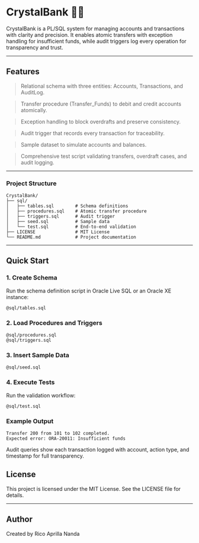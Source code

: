 # CrystalBank 💎🏦
CrystalBank is a PL/SQL system for managing accounts and transactions with clarity and precision. It enables atomic transfers with exception handling for insufficient funds, while audit triggers log every operation for transparency and trust.

---

## Features

> Relational schema with three entities: Accounts, Transactions, and AuditLog.

> Transfer procedure (Transfer_Funds) to debit and credit accounts atomically.

> Exception handling to block overdrafts and preserve consistency.

> Audit trigger that records every transaction for traceability.

> Sample dataset to simulate accounts and balances.

> Comprehensive test script validating transfers, overdraft cases, and audit logging.

---

### Project Structure

```
CrystalBank/
├── sql/
│   ├── tables.sql        # Schema definitions
│   ├── procedures.sql    # Atomic transfer procedure
│   ├── triggers.sql      # Audit trigger
│   ├── seed.sql          # Sample data
│   └── test.sql          # End-to-end validation
├── LICENSE               # MIT License
└── README.md             # Project documentation
```
---

## Quick Start

### 1. Create Schema

Run the schema definition script in Oracle Live SQL or an Oracle XE instance:

```
@sql/tables.sql
```

### 2. Load Procedures and Triggers

```
@sql/procedures.sql
@sql/triggers.sql
```

### 3. Insert Sample Data

```
@sql/seed.sql
```

### 4. Execute Tests

Run the validation workflow:

```
@sql/test.sql
```

### Example Output

```
Transfer 200 from 101 to 102 completed.
Expected error: ORA-20011: Insufficient funds
```

Audit queries show each transaction logged with account, action type, and timestamp for full transparency.

## License

This project is licensed under the MIT License. See the LICENSE file for details.

---

## Author
Created by Rico Aprilla Nanda

